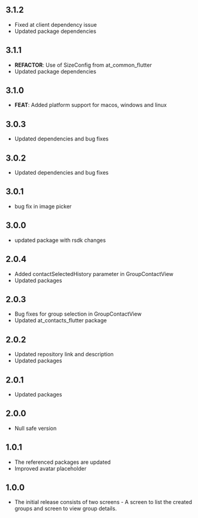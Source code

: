 ## 3.1.2
- Fixed at client dependency issue
- Updated package dependencies

## 3.1.1
- **REFACTOR**: Use of SizeConfig from at_common_flutter
- Updated package dependencies

## 3.1.0
- **FEAT**: Added platform support for macos, windows and linux

## 3.0.3
- Updated dependencies and bug fixes

## 3.0.2
- Updated dependencies and bug fixes

## 3.0.1
- bug fix in image picker

## 3.0.0
- updated package with rsdk changes

## 2.0.4
- Added contactSelectedHistory parameter in GroupContactView
- Updated packages

## 2.0.3
- Bug fixes for group selection in GroupContactView
- Updated at_contacts_flutter package

## 2.0.2
- Updated repository link and description
- Updated packages

## 2.0.1
- Updated packages

## 2.0.0
- Null safe version

## 1.0.1
- The referenced packages are updated
- Improved avatar placeholder

## 1.0.0
- The initial release consists of two screens - A screen to list the created groups and screen to view group details.

